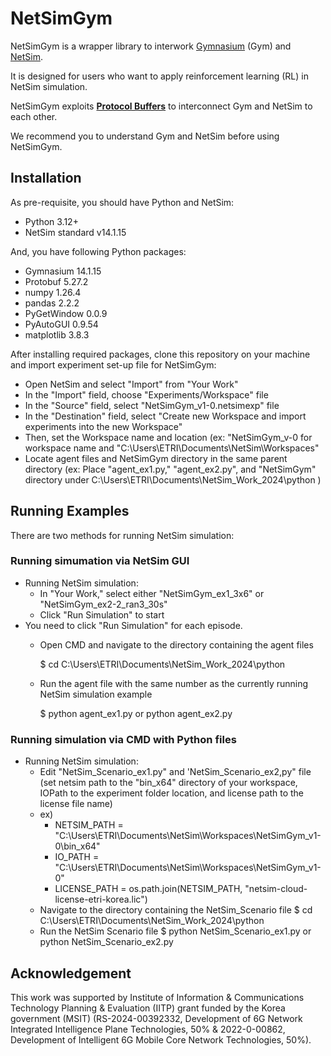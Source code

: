 # NetSimGym

NetSimGym is a wrapper library to interwork [Gymnasium](https://gymnasium.farama.org/) (Gym) and [NetSim](https://tetcos.com/). 

It is designed for users who want to apply reinforcement learning (RL) in NetSim simulation. 

NetSimGym exploits **[Protocol Buffers](https://protobuf.dev/)** to interconnect Gym and NetSim to each other. 

We recommend you to understand Gym and NetSim before using NetSimGym. 

## Installation

As pre-requisite, you should have Python and NetSim: 
- Python 3.12+
- NetSim standard v14.1.15

And, you have following Python packages:
- Gymnasium 14.1.15
- Protobuf 5.27.2
- numpy 1.26.4
- pandas 2.2.2
- PyGetWindow 0.0.9
- PyAutoGUI 0.9.54
- matplotlib 3.8.3

After installing required packages, clone this repository on your machine and import experiment set-up file for NetSimGym:
- Open NetSim and select "Import" from "Your Work"
- In the "Import" field, choose "Experiments/Workspace" file
- In the "Source" field, select "NetSimGym_v1-0.netsimexp" file
- In the "Destination" field, select "Create new Workspace and import experiments into the new Workspace"
- Then, set the Workspace name and location (ex: "NetSimGym_v-0 for workspace name and "C:\Users\ETRI\Documents\NetSim\Workspaces"
- Locate agent files and NetSimGym directory in the same parent directory (ex: Place "agent_ex1.py," "agent_ex2.py", and "NetSimGym" directory under C:\Users\ETRI\Documents\NetSim_Work_2024\python )

## Running Examples

There are two methods for running NetSim simulation: 

### Running simumation via NetSim GUI

- Running NetSim simulation:
  - In "Your Work," select either "NetSimGym_ex1_3x6" or "NetSimGym_ex2-2_ran3_30s"
  - Click "Run Simulation" to start
- You need to click "Run Simulation" for each episode.
  - Open CMD and navigate to the directory containing the agent files
  
    $ cd C:\Users\ETRI\Documents\NetSim_Work_2024\python
  
  - Run the agent file with the same number as the currently running NetSim simulation example
  
    $ python agent_ex1.py or python agent_ex2.py

### Running simulation via CMD with Python files

- Running NetSim simulation:
  - Edit "NetSim_Scenario_ex1.py" and 'NetSim_Scenario_ex2,py" file (set netsim path to the "bin_x64" directory of your workspace, IOPath to the experiment folder location, and license path to the license file name)
  - ex)
    - NETSIM_PATH = "C:\\Users\\ETRI\\Documents\\NetSim\\Workspaces\\NetSimGym_v1-0\\bin_x64"
    - IO_PATH = "C:\\Users\\ETRI\\Documents\\NetSim\\Workspaces\\NetSimGym_v1-0"
    - LICENSE_PATH = os.path.join(NETSIM_PATH, "netsim-cloud-license-etri-korea.lic")
  - Navigate to the directory containing the NetSim_Scenario file
    $ cd C:\Users\ETRI\Documents\NetSim_Work_2024\python
  - Run the NetSim Scenario file
    $ python NetSim_Scenario_ex1.py or python NetSim_Scenario_ex2.py

## Acknowledgement

This work was supported by Institute of Information & Communications Technology Planning & Evaluation (IITP) grant funded by the Korea government (MSIT) (RS-2024-00392332, Development of 6G Network Integrated Intelligence Plane Technologies, 50% & 2022-0-00862, Development of Intelligent 6G Mobile Core Network Technologies, 50%). 

